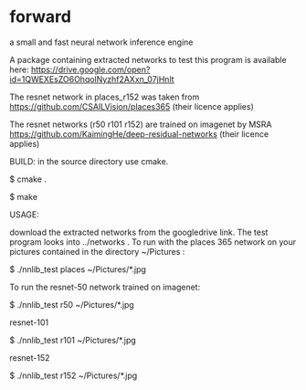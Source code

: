 # forward
a small and fast neural network inference engine

A package containing extracted networks to test this program is
available here: https://drive.google.com/open?id=1QWEXEsZO6OhqolNyzhf2AXxn_07jHnlt

The resnet network in places_r152 was taken from 
https://github.com/CSAILVision/places365 (their licence applies)

The resnet networks (r50 r101 r152) are trained on imagenet by MSRA  
https://github.com/KaimingHe/deep-residual-networks (their licence applies)


BUILD:
in the source directory use cmake.

$ cmake .

$ make


USAGE: 

download the extracted networks from the googledrive link. The test program looks into ../networks .
To run with the places 365 network on your pictures contained in the directory ~/Pictures :

$ ./nnlib_test places ~/Pictures/*.jpg

To run the resnet-50 network trained on imagenet:

$ ./nnlib_test r50  ~/Pictures/*.jpg

resnet-101

$ ./nnlib_test r101  ~/Pictures/*.jpg

resnet-152

$ ./nnlib_test r152  ~/Pictures/*.jpg




